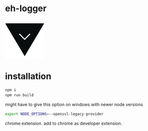 # eh-logger
![](https://raw.githubusercontent.com/risonakamo/eh-logger/master/icons/128.png)

# installation
```bash
npm i
npm run build
```

might have to give this option on windows with newer node versions
```bash
export NODE_OPTIONS=--openssl-legacy-provider
```

chrome extension. add to chrome as developer extension.